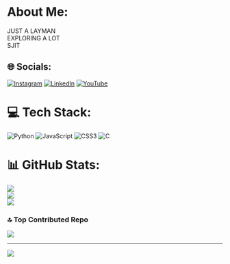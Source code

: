# About Me:
JUST A LAYMAN<br>EXPLORING A LOT<br>SJIT


## 🌐 Socials:
[![Instagram](https://img.shields.io/badge/Instagram-%23E4405F.svg?logo=Instagram&logoColor=white)](https://instagram.com/ash_bytess) [![LinkedIn](https://img.shields.io/badge/LinkedIn-%230077B5.svg?logo=linkedin&logoColor=white)](https://linkedin.com/in/www.linkedin.com/in/ashwin-s-i-30118229a) [![YouTube](https://img.shields.io/badge/YouTube-%23FF0000.svg?logo=YouTube&logoColor=white)](https://youtube.com/@ash_bytess) 

# 💻 Tech Stack:
![Python](https://img.shields.io/badge/python-3670A0?style=for-the-badge&logo=python&logoColor=ffdd54) ![JavaScript](https://img.shields.io/badge/javascript-%23323330.svg?style=for-the-badge&logo=javascript&logoColor=%23F7DF1E) ![CSS3](https://img.shields.io/badge/css3-%231572B6.svg?style=for-the-badge&logo=css3&logoColor=white) ![C](https://img.shields.io/badge/c-%2300599C.svg?style=for-the-badge&logo=c&logoColor=white)
# 📊 GitHub Stats:
![](https://github-readme-stats.vercel.app/api?username=ashwinn-si&theme=dark&hide_border=false&include_all_commits=false&count_private=false)<br/>
![](https://github-readme-streak-stats.herokuapp.com/?user=ashwinn-si&theme=dark&hide_border=false)<br/>
![](https://github-readme-stats.vercel.app/api/top-langs/?username=ashwinn-si&theme=dark&hide_border=false&include_all_commits=false&count_private=false&layout=compact)

### 🔝 Top Contributed Repo
![](https://github-contributor-stats.vercel.app/api?username=ashwinn-si&limit=5&theme=dark&combine_all_yearly_contributions=true)

---
[![](https://visitcount.itsvg.in/api?id=ashwinn-si&icon=0&color=0)](https://visitcount.itsvg.in)

<!-- Proudly created with GPRM ( https://gprm.itsvg.in ) -->
